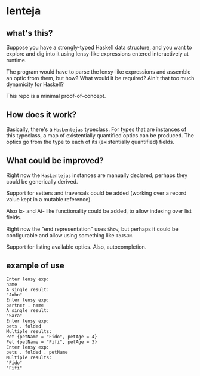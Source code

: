 # lenteja

## what's this?

Suppose you have a strongly-typed Haskell data structure, and you want to explore and dig into it using lensy-like expressions entered interactively at runtime.

The program would have to parse the lensy-like expressions and assemble an optic from them, but how? What would it be required? Ain't that too much dynamicity for Haskell?

This repo is a minimal proof-of-concept.

## How does it work?

Basically, there's a `HasLentejas` typeclass. For types that are instances of this typeclass, a map of existentially quantified optics can be produced. The optics go from the type to each of its (existentially quantified) fields.

## What could be improved?

Right now the `HasLentejas` instances are manually declared; perhaps they could be generically derived.

Support for setters and traversals could be added (working over a record value kept in a mutable reference).

Also Ix- and At- like functionality could be added, to allow indexing over list fields. 

Right now the "end representation" uses `Show`, but perhaps it could be configurable and allow using something like `ToJSON`.

Support for listing available optics. Also, autocompletion. 

## example of use

    Enter lensy exp:
    name
    A single result:
    "John"
    Enter lensy exp:
    partner . name
    A single result:
    "Sara"
    Enter lensy exp:
    pets . folded
    Multiple results:
    Pet {petName = "Fido", petAge = 4}
    Pet {petName = "Fifi", petAge = 3}
    Enter lensy exp:
    pets . folded . petName
    Multiple results:
    "Fido"
    "Fifi"

